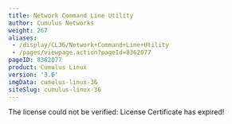 ```yaml
---
title: Network Command Line Utility
author: Cumulus Networks
weight: 267
aliases:
 - /display/CL36/Network+Command+Line+Utility
 - /pages/viewpage.action?pageId=8362077
pageID: 8362077
product: Cumulus Linux
version: '3.6'
imgData: cumulus-linux-36
siteSlug: cumulus-linux-36
---
```

<span class="error">The license could not be verified: License
Certificate has expired\!</span>
